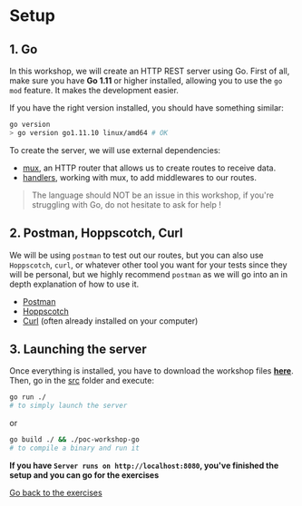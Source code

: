 # Setup

## 1. Go

In this workshop, we will create an HTTP REST server using Go.
First of all, make sure you have **Go 1.11** or higher installed, allowing you to use the `go mod` feature. It makes the development easier.

If you have the right version installed, you should have something similar:
```sh
go version
> go version go1.11.10 linux/amd64 # OK
```

To create the server, we will use external dependencies:
- [mux](https://www.gorillatoolkit.org/pkg/mux), an HTTP router that allows us to create routes to receive data.
- [handlers](https://www.gorillatoolkit.org/pkg/handlers), working with mux, to add middlewares to our routes.

> The language should NOT be an issue in this workshop, if you're struggling with Go, do not hesitate to ask for help !

## 2. Postman, Hoppscotch, Curl

We will be using `postman` to test out our routes, but you can also use `Hoppscotch`, `curl`, or whatever other tool you want for your tests since they will be personal, but we highly recommend `postman` as we will go into an in depth explanation of how to use it.

- [Postman](https://www.postman.com/downloads/)
- [Hoppscotch](https://hoppscotch.io/)
- [Curl](https://curl.haxx.se/) (often already installed on your computer)

## 3. Launching the server

Once everything is installed, you have to download the workshop files **[here](https://downgit.github.io/#/home?url=https://github.com/PoCInnovation/Workshops/tree/master/software/02.Go/src)**.
Then, go in the [src](./src) folder and execute:
```sh
go run ./
# to simply launch the server
```
or
```sh
go build ./ && ./poc-workshop-go
# to compile a binary and run it
```

**If you have `Server runs on http://localhost:8080`, you've finished the setup and you can go for the exercises**

[Go back to the exercises](./README.md)
